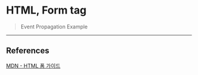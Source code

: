 # HTML, Form tag

> Event Propagation Example
<script async src="//jsfiddle.net/SHun10114/o8tqsk6e/embed/"></script>

---
## References
[MDN - HTML 폼 가이드](https://developer.mozilla.org/ko/docs/Learn/HTML/Forms)
